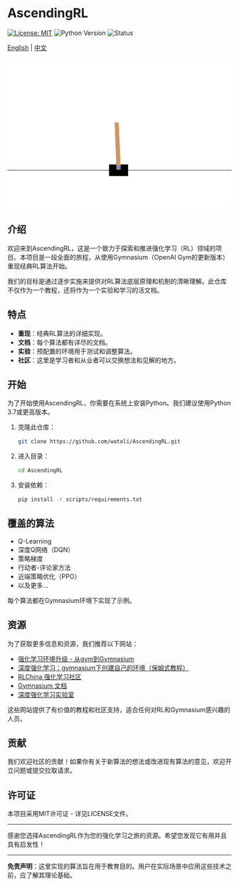 # AscendingRL

[![License: MIT](https://img.shields.io/badge/License-MIT-yellow.svg)](https://opensource.org/licenses/MIT) ![Python Version](https://img.shields.io/badge/python-3.7%20%7C%203.8%20%7C%203.9-blue.svg) ![Status](https://img.shields.io/badge/status-in%20progress-orange.svg)

[English](README.md) | [中文](README_CN.md)

![CartPole Simulation](./data/resources/images/cart_pole.gif)

## 介绍

欢迎来到AscendingRL，这是一个致力于探索和推进强化学习（RL）领域的项目。本项目是一段全面的旅程，从使用Gymnasium（OpenAI Gym的更新版本）重现经典RL算法开始。

我们的目标是通过逐步实施来提供对RL算法底层原理和机制的清晰理解。此仓库不仅作为一个教程，还将作为一个实验和学习的活文档。

## 特点

- **重现**：经典RL算法的详细实现。
- **文档**：每个算法都有详尽的文档。
- **实验**：预配置的环境用于测试和调整算法。
- **社区**：这里是学习者和从业者可以交换想法和见解的地方。

## 开始

为了开始使用AscendingRL，你需要在系统上安装Python。我们建议使用Python 3.7或更高版本。

1. 克隆此仓库：
   ```bash
   git clone https://github.com/watoli/AscendingRL.git
   ```

2. 进入目录：
   ```bash
   cd AscendingRL
   ```

3. 安装依赖：
   ```bash
   pip install -r scripts/requirements.txt
   ```

## 覆盖的算法

- Q-Learning
- 深度Q网络（DQN）
- 策略梯度
- 行动者-评论家方法
- 近端策略优化（PPO）
- 以及更多...

每个算法都在Gymnasium环境下实现了示例。

## 资源

为了获取更多信息和资源，我们推荐以下网站：

- [强化学习环境升级 - 从gym到Gymnasium](https://blog.csdn.net/lusing/article/details/129272794)
- [深度强化学习：gymnasium下创建自己的环境（保姆式教程）](https://blog.csdn.net/qq_36592770/article/details/133325814)
- [RLChina 强化学习社区](http://rlchina.org/)
- [Gymnasium 文档](https://gymnasium.farama.org/)
- [深度强化学习实验室](https://www.deeprlhub.com/)

这些网站提供了有价值的教程和社区支持，适合任何对RL和Gymnasium感兴趣的人员。

## 贡献

我们欢迎社区的贡献！如果你有关于新算法的想法或改进现有算法的意见，欢迎开立问题或提交拉取请求。

## 许可证

本项目采用MIT许可证 - 详见LICENSE文件。

---

感谢您选择AscendingRL作为您的强化学习之旅的资源。希望您发现它有用并且具有启发性！

---

**免责声明**：这里实现的算法旨在用于教育目的。用户在实际场景中应用这些技术之前，应了解其理论基础。